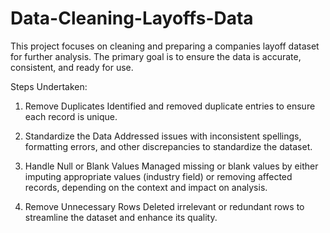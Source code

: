 # Data-Cleaning-Layoffs-Data
This project focuses on cleaning and preparing a companies layoff dataset for further analysis. The primary goal is to ensure the data is accurate, consistent, and ready for use.

Steps Undertaken:
1. Remove Duplicates
Identified and removed duplicate entries to ensure each record is unique.

2. Standardize the Data
Addressed issues with inconsistent spellings, formatting errors, and other discrepancies to standardize the dataset.

3. Handle Null or Blank Values
Managed missing or blank values by either imputing appropriate values (industry field) or removing affected records, depending on the context and impact on analysis.

4. Remove Unnecessary Rows
Deleted irrelevant or redundant rows to streamline the dataset and enhance its quality.
